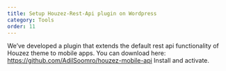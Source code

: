 ```yaml
---
title: Setup Houzez-Rest-Api plugin on Wordpress
category: Tools
order: 11
---
```


We’ve developed a plugin that extends the default rest api functionality of Houzez theme to mobile apps.
You can download here: https://github.com/AdilSoomro/houzez-mobile-api
Install and activate.
